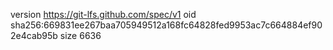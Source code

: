 version https://git-lfs.github.com/spec/v1
oid sha256:669831ee267baa705949512a168fc64828fed9953ac7c664884ef902e4cab95b
size 6636
